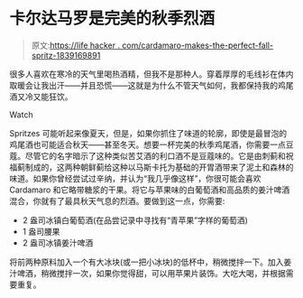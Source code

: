 # 卡尔达马罗是完美的秋季烈酒

> 原文:[https://life hacker . com/cardamaro-makes-the-perfect-fall-spritz-1839169891](https://lifehacker.com/cardamaro-makes-the-perfect-fall-spritz-1839169891)

很多人喜欢在寒冷的天气里喝热酒精，但我不是那种人。穿着厚厚的毛线衫在体内取暖会让我出汗——并且恐慌——这就是为什么不管天气如何，我都保持我的鸡尾酒又冷又能狂饮。

Watch

Spritzes 可能听起来像夏天，但是，如果你抓住了味道的轮廓，即使是最冒泡的鸡尾酒也可能适合秋天——甚至冬天。想要一杯完美的秋季鸡尾酒，你需要一点豆蔻。尽管它的名字暗示了这种类似苦艾酒的利口酒不是豆蔻味的。它是由刺蓟和祝福蓟制成的，这两种朝鲜蓟给这种以马斯卡托为基础的开胃酒带来了泥土和森林的味道。如果你曾经尝试过辛纳，并认为“我几乎像这样”，你很可能会喜欢 Cardamaro 和它略带糖浆的干果。将它与苹果味的白葡萄酒和高品质的姜汁啤酒混合，你就有了最具秋天气息的烈酒。要做到这一点，你需要:

*   2 盎司冰镇白葡萄酒(在品尝记录中寻找有“青苹果”字样的葡萄酒)
*   1 盎司腰果
*   2 盎司冰镇姜汁啤酒

将前两种原料加入一个有大冰块(或一把小冰块)的低杯中，稍微搅拌一下。加入姜汁啤酒，稍微搅拌一次，如果你觉得甜，可以用苹果片装饰。大吃大喝，并根据需要重复。
